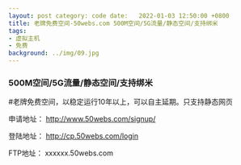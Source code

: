 ```yaml
---
layout: post category: code date:   2022-01-03 12:50:00 +0800
title: 老牌免费空间-50webs.com 500M空间/5G流量/静态空间/支持绑米
tags:
- 虚拟主机
- 免费
background: ../img/09.jpg
---
```


### 500M空间/5G流量/静态空间/支持绑米

#老牌免费空间，以稳定运行10年以上，可以自主延期。只支持静态网页

申请地址：
http://www.50webs.com/signup/

登陆地址：
http://cp.50webs.com/login

FTP地址：
xxxxxx.50webs.com
